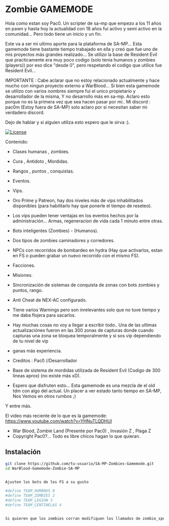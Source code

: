 # Zombie GAMEMODE
Hola como estan soy Pac0. 
Un scripter de sa-mp que empezo a los 11 años en pawn y hasta hoy la actualidad con 18 años fuí activo y semi activo en la comunidad... Pero todo tiene un inicio y un fin.

Este va a ser mi ultimo aporte para la plataforma de SA-MP...
Esta gamemode tiene bastante tiempo trabajado en ella y creó que fue uno de mis proyectos más grandes realizado... 
Se utilizo la base de Resident Evil que practicamente era muy poco codigo (solo tenia humanos y zombies (players)) por eso dice "desde 0", pero respetando el codigo que utilice fue Resident Evil...

IMPORTANTE : Cabe aclarar que no estoy relacionado actualmente y hace mucho con ningun proyecto externo a WarBlood... Si bien esta gamemode se utilizo con varios nombres siempre fui el unico propietario y desarrollador de la misma, Y no desarrollo más en sa-mp. Aclaro esto porque no es la primera vez que sea hacen pasar por mí.. Mi discord : pac0m (Estoy fuera de SA-MP) solo aclaro por sí necesitan saber mi verdadero discord.

Dejo de hablar y si alguien utiliza esto espero que le sirva :).

[![License](https://img.shields.io/badge/license-MIT-blue.svg)](LICENSE)

Contenido:

- Clases humanas , zombies.
- Cura , Antidoto , Mordidas.
- Rangos , puntos , conquistas.
- Eventos.
- Vips.
- Oro Prime y Patreon, hay dos niveles más de vips inhabilitados disponibles (para habilitarlo hay que ponerle el tiempo de reseteo).
- Los vips pueden tener ventajas en los eventos hechos por la administración... Armas, regeneracion de vida cada 1 minuto entre otras.
- Bots inteligentes (Zombies) - (Humanos).
- Dos tipos de zombies caminadores y corredores.
- NPCs con recorridos de bombardeo en hydra (Hay que activarlos, estan en FS o pueden grabar un nuevo recorrido con el mismo FS).
- Facciones.
- Misiones.
- Sincronización de sistemas de conquista de zonas con bots zombies y puntos, rango.
- Anti Cheat de NEX-AC configurado.
- Tiene varios Warnings pero son inrelevantes solo que no tuve tiempo y me daba flojera para sacarlos.
- Hay muchas cosas no voy a llegar a escribir todo.. Una de las ultimas actualizaciónes fueron en las 300 zonas de capturas donde cuando capturas una zona se bloquea temporalmente y si sos vip dependiendo de tu nivel de vip
- ganas más experiencia.

- Creditos : Pac0 //Desarrollador
- Base de sistema de mordidas utilizada de Resident Evil (Codigo de 300 lineas aprox) (no existe más xD).
- Espero que disfruten esto... Esta gamemode es una mezcla de el old tdm con algo del actual. Un placer a ver estado tanto tiempo en SA-MP, Nos Vemos en otros rumbos ;)



Y entre más.


El video más reciente de lo que es la gamemode: https://www.youtube.com/watch?v=YHNuTLQDHUI

 * War Blood, Zombie Land (Presente por Pac0) , Invasión Z , Plaga Z
 * Copyright Pac0?... Todo es libre chicos hagan lo que quieran.

## Instalación


```bash
git clone https://github.com/tu-usuario/SA-MP-Zombies-Gamemode.git
cd WarBlood-Gamemode-Zombie-SA-MP


Ajusten los bots de los FS a su gusto

#define TEAM_HUMANOS 0
#define TEAM_ZOMBIES 2
#define TEAM_LEGION 3
#define TEAM_CENTINELAS 4


Si quieren que los zombies corran modifiquen los llamados de zombie_species
 


